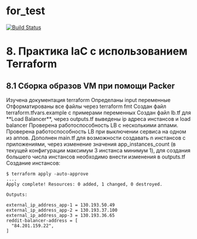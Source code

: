 # for_test
[![Build Status](https://travis-ci.com/Otus-DevOps-2020-05/Ingvar78_infra.svg?branch=master)](https://travis-ci.com/Otus-DevOps-2020-05/Ingvar78_infra)

<h1> 8. Практика IaC с использованием Terraform  </h1>
<h2> 8.1 Сборка образов VM при помощи Packer</h2>
Изучена документация terraform 
Определаны input переменные 
Отформатированы все файлы через terraform fmt
Создан файл terraform.tfvars.example с примерами переменных
Создан файл lb.tf для **Load Balancer**, через outputs.tf выведены ip адреса инстансов и load balancer
Проверена работоспособность LB с несколькими аппами. Проверена работоспособность LB при выключении сервиса на одном из аппов.
Дополнен main.tf для возможности создавать n инстансов с приложениями, через изменение значения app_instances_count (в текущей конфигурации максимум 3 инстанса минимум 1), для создания большего числа инстансов необходимо внести изменения в outputs.tf
Создание инстансов: 

```
$ terraform apply -auto-approve
....
Apply complete! Resources: 0 added, 1 changed, 0 destroyed.

Outputs:

external_ip_address_app-1 = 130.193.50.49
external_ip_address_app-2 = 130.193.37.100
external_ip_address_app-3 = 130.193.36.65
reddit-balancer-address = [
  "84.201.159.22",
]
```
